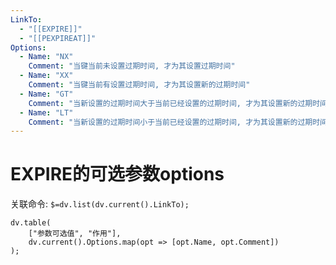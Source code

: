 ```yaml
---
LinkTo:
  - "[[EXPIRE]]"
  - "[[PEXPIREAT]]"
Options:
  - Name: "NX"
    Comment: "当键当前未设置过期时间, 才为其设置过期时间"
  - Name: "XX"
    Comment: "当键当前有设置过期时间, 才为其设置新的过期时间"
  - Name: "GT"
    Comment: "当新设置的过期时间大于当前已经设置的过期时间, 才为其设置新的过期时间"
  - Name: "LT"
    Comment: "当新设置的过期时间小于当前已经设置的过期时间, 才为其设置新的过期时间"
---
```

# EXPIRE的可选参数options

关联命令: `$=dv.list(dv.current().LinkTo);`

```dataviewjs
dv.table(
	["参数可选值", "作用"],
	dv.current().Options.map(opt => [opt.Name, opt.Comment])
);
```

